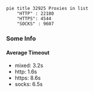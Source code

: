 
```mermaid
pie title 32925 Proxies in list
    "HTTP" : 22180
    "HTTPS": 4544
    "SOCKS" : 9607
```

### Some Info
#### Average Timeout

- mixed: 3.2s
- http: 1.6s
- https: 8.6s
- socks: 6.5s